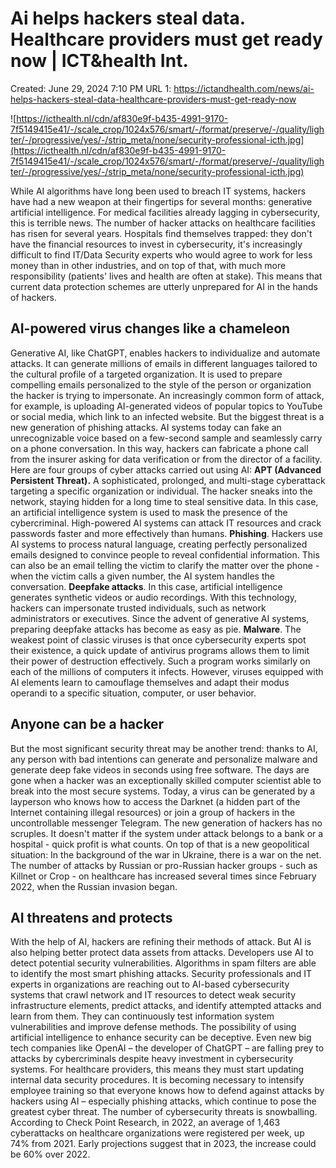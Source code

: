 # Ai helps hackers steal data. Healthcare providers must get ready now | ICT&health Int.

Created: June 29, 2024 7:10 PM
URL 1: https://ictandhealth.com/news/ai-helps-hackers-steal-data-healthcare-providers-must-get-ready-now

![https://icthealth.nl/cdn/af830e9f-b435-4991-9170-7f5149415e41/-/scale_crop/1024x576/smart/-/format/preserve/-/quality/lighter/-/progressive/yes/-/strip_meta/none/security-professional-icth.jpg](https://icthealth.nl/cdn/af830e9f-b435-4991-9170-7f5149415e41/-/scale_crop/1024x576/smart/-/format/preserve/-/quality/lighter/-/progressive/yes/-/strip_meta/none/security-professional-icth.jpg)

While AI algorithms have long been used to breach IT systems, hackers have had a new weapon at their fingertips for several months: generative artificial intelligence. For medical facilities already lagging in cybersecurity, this is terrible news. The number of hacker attacks on healthcare facilities has risen for several years. Hospitals find themselves trapped: they don't have the financial resources to invest in cybersecurity, it's increasingly difficult to find IT/Data Security experts who would agree to work for less money than in other industries, and on top of that, with much more responsibility (patients' lives and health are often at stake). This means that current data protection schemes are utterly unprepared for AI in the hands of hackers.

## **AI-powered virus changes like a chameleon**

Generative AI, like ChatGPT, enables hackers to individualize and automate attacks. It can generate millions of emails in different languages tailored to the cultural profile of a targeted organization. It is used to prepare compelling emails personalized to the style of the person or organization the hacker is trying to impersonate. An increasingly common form of attack, for example, is uploading AI-generated videos of popular topics to YouTube or social media, which link to an infected website. But the biggest threat is a new generation of phishing attacks. AI systems today can fake an unrecognizable voice based on a few-second sample and seamlessly carry on a phone conversation. In this way, hackers can fabricate a phone call from the insurer asking for data verification or from the director of a facility. Here are four groups of cyber attacks carried out using AI: **APT (Advanced Persistent Threat).** A sophisticated, prolonged, and multi-stage cyberattack targeting a specific organization or individual. The hacker sneaks into the network, staying hidden for a long time to steal sensitive data. In this case, an artificial intelligence system is used to mask the presence of the cybercriminal. High-powered AI systems can attack IT resources and crack passwords faster and more effectively than humans. **Phishing**. Hackers use AI systems to process natural language, creating perfectly personalized emails designed to convince people to reveal confidential information. This can also be an email telling the victim to clarify the matter over the phone - when the victim calls a given number, the AI system handles the conversation. **Deepfake attacks**. In this case, artificial intelligence generates synthetic videos or audio recordings. With this technology, hackers can impersonate trusted individuals, such as network administrators or executives. Since the advent of generative AI systems, preparing deepfake attacks has become as easy as pie. **Malware**. The weakest point of classic viruses is that once cybersecurity experts spot their existence, a quick update of antivirus programs allows them to limit their power of destruction effectively. Such a program works similarly on each of the millions of computers it infects. However, viruses equipped with AI elements learn to camouflage themselves and adapt their modus operandi to a specific situation, computer, or user behavior.

## **Anyone can be a hacker**

But the most significant security threat may be another trend: thanks to AI, any person with bad intentions can generate and personalize malware and generate deep fake videos in seconds using free software. The days are gone when a hacker was an exceptionally skilled computer scientist able to break into the most secure systems. Today, a virus can be generated by a layperson who knows how to access the Darknet (a hidden part of the Internet containing illegal resources) or join a group of hackers in the uncontrollable messenger Telegram. The new generation of hackers has no scruples. It doesn't matter if the system under attack belongs to a bank or a hospital - quick profit is what counts. On top of that is a new geopolitical situation: In the background of the war in Ukraine, there is a war on the net. The number of attacks by Russian or pro-Russian hacker groups - such as Killnet or Crop - on healthcare has increased several times since February 2022, when the Russian invasion began.

## **AI threatens and protects**

With the help of AI, hackers are refining their methods of attack. But AI is also helping better protect data assets from attacks. Developers use AI to detect potential security vulnerabilities. Algorithms in spam filters are able to identify the most smart phishing attacks. Security professionals and IT experts in organizations are reaching out to AI-based cybersecurity systems that crawl network and IT resources to detect weak security infrastructure elements, predict attacks, and identify attempted attacks and learn from them. They can continuously test information system vulnerabilities and improve defense methods. The possibility of using artificial intelligence to enhance security can be deceptive. Even new big tech companies like OpenAI – the developer of ChatGPT – are falling prey to attacks by cybercriminals despite heavy investment in cybersecurity systems. For healthcare providers, this means they must start updating internal data security procedures. It is becoming necessary to intensify employee training so that everyone knows how to defend against attacks by hackers using AI – especially phishing attacks, which continue to pose the greatest cyber threat. The number of cybersecurity threats is snowballing. According to Check Point Research, in 2022, an average of 1,463 cyberattacks on healthcare organizations were registered per week, up 74% from 2021. Early projections suggest that in 2023, the increase could be 60% over 2022.